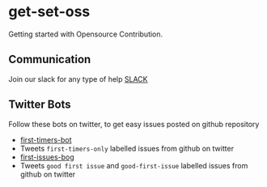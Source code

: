 # get-set-oss

Getting started with Opensource Contribution.

## Communication

Join our slack for any type of help [SLACK](https://join.slack.com/t/opensource-in/shared_invite/enQtNTIyNzMxMTYwNjQ1LTEyZmI4ZjFhOGI0ZDdiNmZiY2IyNTlhNTUwOTE4YjA5YzNiZWU5NTRhMzk1NWYxMzA2YmU5NGQ1ZTA3NjEyN2Y)

## Twitter Bots

Follow these bots on twitter, to get easy issues posted on github repository

- [first-timers-bot](https://twitter.com/first_tmrs_only)
- Tweets `first-timers-only` labelled issues from github on twitter
- [first-issues-bog](https://twitter.com/first_issues)
- Tweets `good first issue` and `good-first-issue` labelled issues from github on twitter